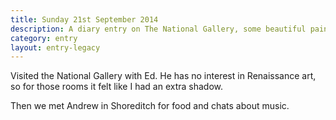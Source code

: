 ```yaml
---
title: Sunday 21st September 2014
description: A diary entry on The National Gallery, some beautiful paintings, my second shadow, and music chats with Andrew
category: entry
layout: entry-legacy
---
```


Visited the National Gallery with Ed. He has no interest in Renaissance art, so for those rooms it felt like I had an extra shadow.

Then we met Andrew in Shoreditch for food and chats about music.
